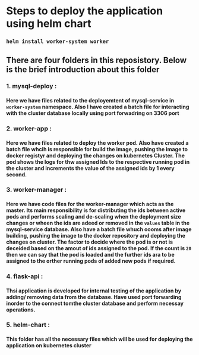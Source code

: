 # Steps to deploy the application using helm chart
### `helm install worker-system worker`

## There are four folders in this reposistory. Below is the brief introduction about this folder
### 1. mysql-deploy :
#### Here we have files related to the deployemtent of mysql-service in `worker-system` namespace. Also I have created a batch file for interacting with the cluster database locally using port forwadring on 3306 port

### 2. worker-app :
#### Here we have files related to deploy the worker pod. Also have created a batch file whcih is responsible for build the image, pushing the image to docker registyr and deploying the changes on kubernetes Cluster. The pod shows the logs for thw assigned Ids to the respective running pod in the cluster and increments the value of the assigned ids by 1 every second.

### 3. worker-manager :
#### Here we have code files for the worker-manager which acts as the master. Its main responsibility is for distributing the ids between active pods and performs scaling and de-scaling when the deployment size changes or wheen the ids are adeed or removed in the `values` table in the mysql-service database. Also have a batch file whuch oooms after image building, pushing the image to the docker repository and deploying the changes on cluster. The factor to decide where the pod is or not is deceided based on the amout of ids assigned to the pod. If the count is `20` then we can say that the pod is loaded and the further ids ara to be assigned to the orther running pods of added new pods if required.

### 4. flask-api :
#### Thsi application is developed for internal testing of the application by adding/ removing data from the database. Have used port forwarding inorder to the connect tomthe cluster database and perform necessay operations.

### 5. helm-chart :
#### This folder has all the necessary files which will be used for deploying the application on kubernetes cluster
